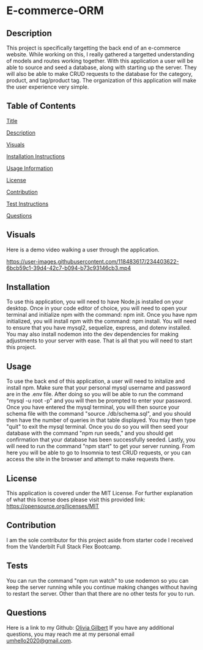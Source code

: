 # E-commerce-ORM

## Description
    
This project is specifically targetting the back end of an e-commerce website. While working on this, I really gathered a targetted understanding of models and routes working together. With this application a user will be able to source and seed a database, along with starting up the server. They will also be able to make CRUD requests to the database for the category, product, and tag/product tag. The organization of this application will make the user experience very simple.
## Table of Contents
[Title](#-e-commerce-orm)

[Description](##-description)

[Visuals](##-visuals)
  
[Installation Instructions](##-installation)

[Usage Information](##-usage)

[License](##-license)

[Contribution](##-contribution)

[Test Instructions](##-tests)

[Questions](##-questions)

## Visuals

Here is a demo video walking a user through the application.

https://user-images.githubusercontent.com/118483617/234403622-6bcb59c1-39d4-42c7-b094-b73c93146cb3.mp4
    
## Installation
    
To use this application, you will need to have Node.js installed on your desktop. Once in your code editor of choice, you will need to open your terminal and initialize npm with the command: npm init. Once you have npm initialized, you will install npm with the command: npm install. You will need to ensure that you have mysql2, sequelize, express, and dotenv installed. You may also install nodemon into the dev dependencies for making adjustments to your server with ease. That is all that you will need to start this project.
            
## Usage
    
To use the back end of this application, a user will need to initalize and install npm. Make sure that your personal mysql username and password are in the .env file. After doing so you will be able to run the command "mysql -u root -p" and you will then be prompted to enter your password. Once you have entered the mysql terminal, you will then source your schema file with the command "source ./db/schema.sql", and you should then have the number of queries in that table displayed. You may then type "quit" to exit the mysql terminal. Once you do so you will then seed your database with the command "npm run seeds," and you should get confirmation that your database has been successfully seeded. Lastly, you will need to run the command "npm start" to get your server running. From here you will be able to go to Insomnia to test CRUD requests, or you can access the site in the browser and attempt to make requests there.
    
## License 

This application is covered under the MIT License. For further explanation of what this license does please visit this provided link:  https://opensource.org/licenses/MIT
    
## Contribution
    
I am the sole contributor for this project aside from starter code I received from the Vanderbilt Full Stack Flex Bootcamp.
  
## Tests
  
You can run the command "npm run watch" to use nodemon so you can keep the server running while you continue making changes without having to restart the server. Other than that there are no other tests for you to run. 
  
## Questions

Here is a link to my Github: [Olivia Gilbert](https://github.com/umhello2020)
If you have any additional questions, you may reach me at my personal email umhello2020@gmail.com.
  

